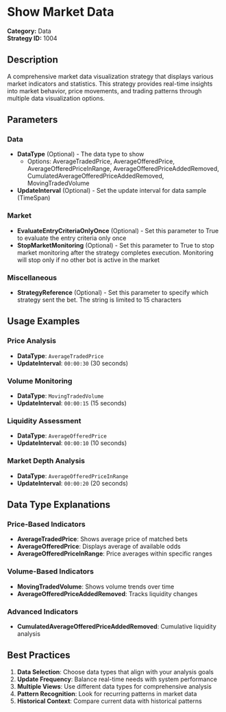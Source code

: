 # Show Market Data

**Category:** Data  
**Strategy ID:** 1004

## Description

A comprehensive market data visualization strategy that displays various market indicators and statistics. This strategy provides real-time insights into market behavior, price movements, and trading patterns through multiple data visualization options.

## Parameters

### Data
- **DataType** (Optional) - The data type to show
  - Options: AverageTradedPrice, AverageOfferedPrice, AverageOfferedPriceInRange, AverageOfferedPriceAddedRemoved, CumulatedAverageOfferedPriceAddedRemoved, MovingTradedVolume
- **UpdateInterval** (Optional) - Set the update interval for data sample (TimeSpan)

### Market
- **EvaluateEntryCriteriaOnlyOnce** (Optional) - Set this parameter to True to evaluate the entry criteria only once
- **StopMarketMonitoring** (Optional) - Set this parameter to True to stop market monitoring after the strategy completes execution. Monitoring will stop only if no other bot is active in the market

### Miscellaneous
- **StrategyReference** (Optional) - Set this parameter to specify which strategy sent the bet. The string is limited to 15 characters

## Usage Examples

### Price Analysis
- **DataType**: `AverageTradedPrice`
- **UpdateInterval**: `00:00:30` (30 seconds)

### Volume Monitoring
- **DataType**: `MovingTradedVolume`
- **UpdateInterval**: `00:00:15` (15 seconds)

### Liquidity Assessment
- **DataType**: `AverageOfferedPrice`
- **UpdateInterval**: `00:00:10` (10 seconds)

### Market Depth Analysis
- **DataType**: `AverageOfferedPriceInRange`
- **UpdateInterval**: `00:00:20` (20 seconds)

## Data Type Explanations

### Price-Based Indicators
- **AverageTradedPrice**: Shows average price of matched bets
- **AverageOfferedPrice**: Displays average of available odds
- **AverageOfferedPriceInRange**: Price averages within specific ranges

### Volume-Based Indicators
- **MovingTradedVolume**: Shows volume trends over time
- **AverageOfferedPriceAddedRemoved**: Tracks liquidity changes

### Advanced Indicators
- **CumulatedAverageOfferedPriceAddedRemoved**: Cumulative liquidity analysis

## Best Practices

1. **Data Selection**: Choose data types that align with your analysis goals
2. **Update Frequency**: Balance real-time needs with system performance
3. **Multiple Views**: Use different data types for comprehensive analysis
4. **Pattern Recognition**: Look for recurring patterns in market data
5. **Historical Context**: Compare current data with historical patterns
